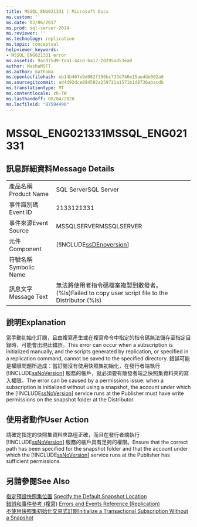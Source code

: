 ```yaml
---
title: MSSQL_ENG021331 | Microsoft Docs
ms.custom: ''
ms.date: 03/06/2017
ms.prod: sql-server-2014
ms.reviewer: ''
ms.technology: replication
ms.topic: conceptual
helpviewer_keywords:
- MSSQL_ENG021331 error
ms.assetid: 9acd75d9-fda1-44cd-ba17-20295ad53ea0
author: MashaMSFT
ms.author: mathoma
ms.openlocfilehash: eb14b467e9d082f396bc733d746e15aedde002a8
ms.sourcegitcommit: ad4d92dce894592a259721a1571b1d8736abacdb
ms.translationtype: MT
ms.contentlocale: zh-TW
ms.lasthandoff: 08/04/2020
ms.locfileid: "87594496"
---
```

# <a name="mssql_eng021331"></a><span data-ttu-id="8840d-102">MSSQL_ENG021331</span><span class="sxs-lookup"><span data-stu-id="8840d-102">MSSQL_ENG021331</span></span>
    
## <a name="message-details"></a><span data-ttu-id="8840d-103">訊息詳細資料</span><span class="sxs-lookup"><span data-stu-id="8840d-103">Message Details</span></span>  
  
|||  
|-|-|  
|<span data-ttu-id="8840d-104">產品名稱</span><span class="sxs-lookup"><span data-stu-id="8840d-104">Product Name</span></span>|<span data-ttu-id="8840d-105">SQL Server</span><span class="sxs-lookup"><span data-stu-id="8840d-105">SQL Server</span></span>|  
|<span data-ttu-id="8840d-106">事件識別碼</span><span class="sxs-lookup"><span data-stu-id="8840d-106">Event ID</span></span>|<span data-ttu-id="8840d-107">21331</span><span class="sxs-lookup"><span data-stu-id="8840d-107">21331</span></span>|  
|<span data-ttu-id="8840d-108">事件來源</span><span class="sxs-lookup"><span data-stu-id="8840d-108">Event Source</span></span>|<span data-ttu-id="8840d-109">MSSQLSERVER</span><span class="sxs-lookup"><span data-stu-id="8840d-109">MSSQLSERVER</span></span>|  
|<span data-ttu-id="8840d-110">元件</span><span class="sxs-lookup"><span data-stu-id="8840d-110">Component</span></span>|[!INCLUDE[ssDEnoversion](../../includes/ssdenoversion-md.md)]|  
|<span data-ttu-id="8840d-111">符號名稱</span><span class="sxs-lookup"><span data-stu-id="8840d-111">Symbolic Name</span></span>||  
|<span data-ttu-id="8840d-112">訊息文字</span><span class="sxs-lookup"><span data-stu-id="8840d-112">Message Text</span></span>|<span data-ttu-id="8840d-113">無法將使用者指令碼檔案複製到散發者。(%ls)</span><span class="sxs-lookup"><span data-stu-id="8840d-113">Failed to copy user script file to the Distributor.(%ls)</span></span>|  
  
## <a name="explanation"></a><span data-ttu-id="8840d-114">說明</span><span class="sxs-lookup"><span data-stu-id="8840d-114">Explanation</span></span>  
 <span data-ttu-id="8840d-115">當手動初始化訂閱，且由複寫產生或在複寫命令中指定的指令碼無法儲存至指定目錄時，可能會出現此錯誤。</span><span class="sxs-lookup"><span data-stu-id="8840d-115">This error can occur when a subscription is initialized manually, and the scripts generated by replication, or specified in a replication command, cannot be saved to the specified directory.</span></span> <span data-ttu-id="8840d-116">錯誤可能是權限問題所造成：當訂閱沒有使用快照集初始化，在發行者端執行 [!INCLUDE[ssNoVersion](../../includes/ssnoversion-md.md)] 服務的帳戶，就必須要有散發者端之快照集資料夾的寫入權限。</span><span class="sxs-lookup"><span data-stu-id="8840d-116">The error can be caused by a permissions issue: when a subscription is initialized without using a snapshot, the account under which the [!INCLUDE[ssNoVersion](../../includes/ssnoversion-md.md)] service runs at the Publisher must have write permissions on the snapshot folder at the Distributor.</span></span>  
  
## <a name="user-action"></a><span data-ttu-id="8840d-117">使用者動作</span><span class="sxs-lookup"><span data-stu-id="8840d-117">User Action</span></span>  
 <span data-ttu-id="8840d-118">請確定指定的快照集資料夾路徑正確，而且在發行者端執行 [!INCLUDE[ssNoVersion](../../includes/ssnoversion-md.md)] 服務的帳戶具有足夠的權限。</span><span class="sxs-lookup"><span data-stu-id="8840d-118">Ensure that the correct path has been specified for the snapshot folder and that the account under which the [!INCLUDE[ssNoVersion](../../includes/ssnoversion-md.md)] service runs at the Publisher has sufficient permissions.</span></span>  
  
## <a name="see-also"></a><span data-ttu-id="8840d-119">另請參閱</span><span class="sxs-lookup"><span data-stu-id="8840d-119">See Also</span></span>  
 <span data-ttu-id="8840d-120">[指定預設快照集位置](snapshot-options.md#snapshot-folder-locations) </span><span class="sxs-lookup"><span data-stu-id="8840d-120">[Specify the Default Snapshot Location](snapshot-options.md#snapshot-folder-locations) </span></span>  
 <span data-ttu-id="8840d-121">[錯誤和事件參考 &#40;複寫&#41;](errors-and-events-reference-replication.md) </span><span class="sxs-lookup"><span data-stu-id="8840d-121">[Errors and Events Reference &#40;Replication&#41;](errors-and-events-reference-replication.md) </span></span>  
 [<span data-ttu-id="8840d-122">不使用快照集初始化交易式訂閱</span><span class="sxs-lookup"><span data-stu-id="8840d-122">Initialize a Transactional Subscription Without a Snapshot</span></span>](initialize-a-transactional-subscription-without-a-snapshot.md)  
  
  
